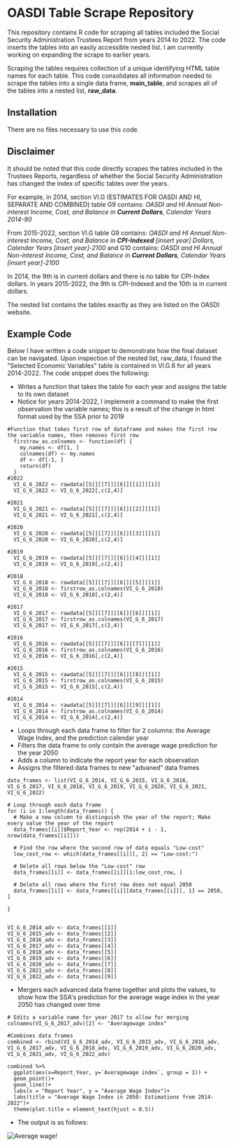 ﻿# OASDI Table Scrape Repository

This repository contains R code for scraping all tables included the Social Security Administration Trustees Report from years 2014 to 2022. The code inserts the tables into an easily accessible nested list. I am currently working on expanding the scrape to earlier years. 

Scraping the tables requires collection of a unique identifying HTML table names for each table. This code consolidates all information needed to scrape the tables into a single data frame, **main_table**, and scrapes all of the tables into a nested list, **raw_data**.


## Installation

There are no files necessary to use this code. 

## Disclaimer

It should be noted that this code directly scrapes the tables included in the Trustees Reports, regardless of whether the Social Security Administration has changed the index of specific tables over the years.

For example, in 2014, section VI.G (ESTIMATES FOR OASDI AND HI, SEPARATE AND COMBINED) table G9 contains: *OASDI and HI Annual Non-interest Income, Cost, and Balance in **Current Dollars**, Calendar Years 2014-90*

From 2015-2022, section VI.G table G9 contains: *OASDI and HI Annual Non-interest Income, Cost, and Balance in **CPI-Indexed** [insert year] Dollars, Calendar Years [insert year]-2100* and G10 contains: *OASDI and HI Annual Non-interest Income, Cost, and Balance in **Current Dollars**, Calendar Years [insert year]-2100*

In 2014, the 9th is in current dollars and there is no table for CPI-Index dollars. In years 2015-2022, the 9th is CPI-Indexed and the 10th is in current dollars.

The nested list contains the tables exactly as they are listed on the OASDI website.

## Example Code

Below I have written a code snippet to demonstrate how the final dataset can be navigated. Upon inspection of the nested list, raw_data, I found the "Selected Economic Variables" table is contained in VI.G.6 for all years 2014-2022. The code snippet does the following:

- Writes a function that takes the table for each year and assigns the table to its own dataset
- Notice for years 2014-2022, I implement a command to make the first observation the variable names; this is a result of the change in html format used by the SSA prior to 2019
~~~
#Function that takes first row of dataframe and makes the first row the variable names, then removes first row
  firstrow_as.colnames <- function(df) {
    my.names <- df[1, ]
    colnames(df) <- my.names
    df <- df[-1, ]
    return(df)
  }
#2022  
  VI_G_6_2022 <- rawdata[[5]][[7]][[6]][[1]][[1]]
  VI_G_6_2022 <- VI_G_6_2022[,c(2,4)]
  
#2021
  VI_G_6_2021 <- rawdata[[5]][[7]][[6]][[2]][[1]]
  VI_G_6_2021 <- VI_G_6_2021[,c(2,4)]
  
#2020 
  VI_G_6_2020 <- rawdata[[5]][[7]][[6]][[3]][[1]]
  VI_G_6_2020 <- VI_G_6_2020[,c(2,4)]
  
#2019
  VI_G_6_2019 <- rawdata[[5]][[7]][[6]][[4]][[1]]
  VI_G_6_2019 <- VI_G_6_2019[,c(2,4)]
  
#2018
  VI_G_6_2018 <- rawdata[[5]][[7]][[6]][[5]][[1]]
  VI_G_6_2018 <- firstrow_as.colnames(VI_G_6_2018)
  VI_G_6_2018 <- VI_G_6_2018[,c(2,4)]
  
#2017
  VI_G_6_2017 <- rawdata[[5]][[7]][[6]][[6]][[1]]
  VI_G_6_2017 <- firstrow_as.colnames(VI_G_6_2017)
  VI_G_6_2017 <- VI_G_6_2017[,c(2,4)]
  
#2016
  VI_G_6_2016 <- rawdata[[5]][[7]][[6]][[7]][[1]]
  VI_G_6_2016 <- firstrow_as.colnames(VI_G_6_2016)
  VI_G_6_2016 <- VI_G_6_2016[,c(2,4)]  
  
#2015
  VI_G_6_2015 <- rawdata[[5]][[7]][[6]][[8]][[1]]
  VI_G_6_2015 <- firstrow_as.colnames(VI_G_6_2015)
  VI_G_6_2015 <- VI_G_6_2015[,c(2,4)]
  
#2014
  VI_G_6_2014 <- rawdata[[5]][[7]][[6]][[9]][[1]]
  VI_G_6_2014 <- firstrow_as.colnames(VI_G_6_2014)
  VI_G_6_2014 <- VI_G_6_2014[,c(2,4)]
~~~

- Loops through each data frame to filter for 2 columns: the Average Wage Index, and the prediction calendar year
- Filters the data frame to only contain the average wage prediction for the year 2050
- Adds a column to indicate the report year for each observation
- Assigns the filtered data frames to new "advaned" data frames
~~~
data_frames <- list(VI_G_6_2014, VI_G_6_2015, VI_G_6_2016, VI_G_6_2017, VI_G_6_2018, VI_G_6_2019, VI_G_6_2020, VI_G_6_2021, VI_G_6_2022)

# Loop through each data frame
for (i in 1:length(data_frames)) {
  # Make a new column to distinguish the year of the report; Make every value the year of the report
  data_frames[[i]]$Report_Year <- rep(2014 + i - 1, nrow(data_frames[[i]]))
  
  # Find the row where the second row of data equals "Low-cost"
  low_cost_row <- which(data_frames[[i]][, 2] == "Low-cost:")
  
  # Delete all rows below the "Low-cost" row
  data_frames[[i]] <- data_frames[[i]][1:low_cost_row, ]
  
  # Delete all rows where the first row does not equal 2050
  data_frames[[i]] <- data_frames[[i]][data_frames[[i]][, 1] == 2050, ]
  
}


VI_G_6_2014_adv <- data_frames[[1]]
VI_G_6_2015_adv <- data_frames[[2]]
VI_G_6_2016_adv <- data_frames[[3]]
VI_G_6_2017_adv <- data_frames[[4]]
VI_G_6_2018_adv <- data_frames[[5]]
VI_G_6_2019_adv <- data_frames[[6]]
VI_G_6_2020_adv <- data_frames[[7]]
VI_G_6_2021_adv <- data_frames[[8]]
VI_G_6_2022_adv <- data_frames[[9]]
~~~

- Mergers each advanced data frame together and plots the values, to show how the SSA's prediction for the average wage index in the year 2050 has changed over time

~~~
# Edits a variable name for year 2017 to allow for merging
colnames(VI_G_6_2017_adv)[2] <- "Averagewage index"

#Combines data frames
combined <- rbind(VI_G_6_2014_adv, VI_G_6_2015_adv, VI_G_6_2016_adv, VI_G_6_2017_adv, VI_G_6_2018_adv, VI_G_6_2019_adv, VI_G_6_2020_adv, VI_G_6_2021_adv, VI_G_6_2022_adv)

combined %>%
  ggplot(aes(x=Report_Year, y=`Averagewage index`, group = 1)) +
  geom_point()+
  geom_line()+
  labs(x = "Report Year", y = "Average Wage Index")+
  labs(title = "Average Wage Index in 2050: Estimations from 2014-2022")+
  theme(plot.title = element_text(hjust = 0.5))

~~~
- The output is as follows:

![Average wage!](https://i.ibb.co/SfTLT6L/Avg-Wage-2050.png)


